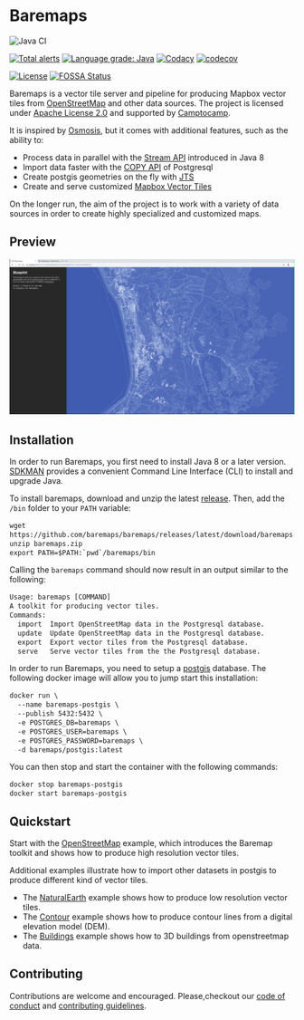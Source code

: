 # Baremaps

![Java CI](https://github.com/baremaps/baremaps/workflows/Java%20CI/badge.svg)

[![Total alerts](https://img.shields.io/lgtm/alerts/g/baremaps/baremaps.svg?logo=lgtm&logoWidth=18)](https://lgtm.com/projects/g/baremaps/baremaps/alerts/)
[![Language grade: Java](https://img.shields.io/lgtm/grade/java/g/baremaps/baremaps.svg?logo=lgtm&logoWidth=18)](https://lgtm.com/projects/g/baremaps/baremaps/context:java)
[![Codacy](https://api.codacy.com/project/badge/Grade/9bb5efb0bea54a868cc70b0d9e564767)](https://app.codacy.com/app/bchapuis/baremaps?utm_source=github.com&utm_medium=referral&utm_content=bchapuis/baremaps&utm_campaign=Badge_Grade_Dashboard)
[![codecov](https://codecov.io/gh/baremaps/baremaps/branch/master/graph/badge.svg)](https://codecov.io/gh/baremaps/baremaps)

[![License](https://img.shields.io/badge/License-Apache%202.0-blue.svg)](https://opensource.org/licenses/Apache-2.0)
[![FOSSA Status](https://app.fossa.io/api/projects/git%2Bgithub.com%2Fbaremaps%2Fbaremaps.svg?type=shield)](https://app.fossa.io/projects/git%2Bgithub.com%2Fbaremaps%2Fbaremaps?ref=badge_shield)

Baremaps is a vector tile server and pipeline for producing Mapbox vector tiles from [OpenStreetMap](https://www.openstreetmap.org) and other data sources. The project is licensed under [Apache License 2.0](LICENSE) and supported by [Camptocamp](https://www.camptocamp.com/en/solutions/geospatial-solutions/).

It is inspired by [Osmosis](https://github.com/openstreetmap/osmosis), but it comes with additional features, such as the ability to:
-   Process data in parallel with the [Stream API](https://docs.oracle.com/javase/8/docs/api/java/util/stream/package-summary.html) introduced in Java 8
-   Import data faster with the [COPY API](https://www.postgresql.org/docs/11/sql-copy.html) of Postgresql
-   Create postgis geometries on the fly with [JTS](https://github.com/locationtech/jts)
-   Create and serve customized [Mapbox Vector Tiles](https://docs.mapbox.com/vector-tiles/specification/)

On the longer run, the aim of the project is to work with a variety of data sources in order to create highly specialized and customized maps.

## Preview

![State of the map](examples/openstreetmap/screenshot.png)

## Installation

In order to run Baremaps, you first need to install Java 8 or a later version. 
[SDKMAN](https://sdkman.io/) provides a convenient Command Line Interface (CLI) to install and upgrade Java.

To install baremaps, download and unzip the latest [release](https://github.com/baremaps/baremaps/releases). 
Then, add the `/bin` folder to your `PATH` variable:

```
wget https://github.com/baremaps/baremaps/releases/latest/download/baremaps.zip
unzip baremaps.zip
export PATH=$PATH:`pwd`/baremaps/bin
```

Calling the `baremaps` command should now result in an output similar to the following:

```
Usage: baremaps [COMMAND]
A toolkit for producing vector tiles.
Commands:
  import  Import OpenStreetMap data in the Postgresql database.
  update  Update OpenStreetMap data in the Postgresql database.
  export  Export vector tiles from the Postgresql database.
  serve   Serve vector tiles from the the Postgresql database.
```

In order to run Baremaps, you need to setup a [postgis](https://postgis.net/) database.
The following docker image will allow you to jump start this installation:

```
docker run \
  --name baremaps-postgis \
  --publish 5432:5432 \
  -e POSTGRES_DB=baremaps \
  -e POSTGRES_USER=baremaps \
  -e POSTGRES_PASSWORD=baremaps \
  -d baremaps/postgis:latest
```

You can then stop and start the container with the following commands:

```
docker stop baremaps-postgis
docker start baremaps-postgis
```

## Quickstart

Start with the [OpenStreetMap](examples/openstreetmap/README.md) example, which introduces the Baremap toolkit and shows how to produce high resolution vector tiles.

Additional examples illustrate how to import other datasets in postgis to produce different kind of vector tiles.
-   The [NaturalEarth](examples/naturalearth/README.md) example shows how to produce low resolution vector tiles.
-   The [Contour](examples/contour/README.md) example shows how to produce contour lines from a digital elevation model (DEM).
-   The [Buildings](examples/buildings/README.md) example shows how to 3D buildings from openstreetmap data.

## Contributing

Contributions are welcome and encouraged. Please,checkout our [code of conduct](CODE_OF_CONDUCT.md) and [contributing guidelines](CONTRIBUTING.md).
